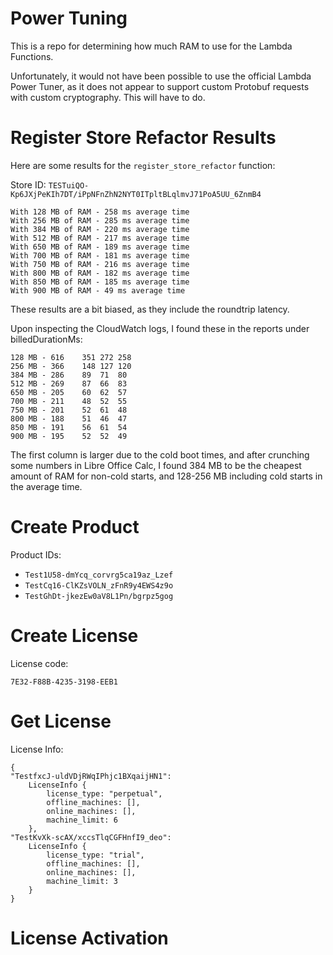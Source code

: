 # Power Tuning

This is a repo for determining how much RAM to use for the Lambda Functions.

Unfortunately, it would not have been possible to use the official Lambda Power Tuner, as it does not appear to support custom Protobuf requests with custom cryptography. This will have to do.

# Register Store Refactor Results

Here are some results for the `register_store_refactor` function:

Store ID: 
`TESTuiQO-Kp6JXjPeKIh7DT/iPpNFnZhN2NYT0ITpltBLqlmvJ71PoA5UU_6ZnmB4`

```
With 128 MB of RAM - 258 ms average time
With 256 MB of RAM - 285 ms average time
With 384 MB of RAM - 220 ms average time
With 512 MB of RAM - 217 ms average time
With 650 MB of RAM - 189 ms average time
With 700 MB of RAM - 181 ms average time
With 750 MB of RAM - 216 ms average time
With 800 MB of RAM - 182 ms average time
With 850 MB of RAM - 185 ms average time
With 900 MB of RAM - 49 ms average time
```

These results are a bit biased, as they include the roundtrip latency.

Upon inspecting the CloudWatch logs, I found these in the reports under billedDurationMs:
```
128 MB - 616	351	272	258
256 MB - 366	148	127	120
384 MB - 286	89	71	80
512 MB - 269	87	66	83
650 MB - 205	60	62	57
700 MB - 211	48	52	55
750 MB - 201	52	61	48
800 MB - 188	51	46	47
850 MB - 191	56	61	54
900 MB - 195	52	52	49
```

The first column is larger due to the cold boot times, and after crunching some numbers in Libre Office Calc, I found 384 MB to be the cheapest amount of RAM for non-cold starts, and 128-256 MB including cold starts in the average time.

# Create Product

Product IDs: 
* `Test1U58-dmYcq_corvrg5ca19az_Lzef`
* `TestCq16-ClKZsVOLN_zFnR9y4EWS4z9o`
* `TestGhDt-jkezEw0aV8L1Pn/bgrpz5gog`

# Create License
License code:

`7E32-F88B-4235-3198-EEB1`

# Get License

License Info: 

```
{
"TestfxcJ-uldVDjRWqIPhjc1BXqaijHN1": 
    LicenseInfo { 
        license_type: "perpetual", 
        offline_machines: [], 
        online_machines: [], 
        machine_limit: 6 
    }, 
"TestKvXk-scAX/xccsTlqCGFHnfI9_deo": 
    LicenseInfo { 
        license_type: "trial", 
        offline_machines: [], 
        online_machines: [], 
        machine_limit: 3 
    }
}
```
# License Activation

